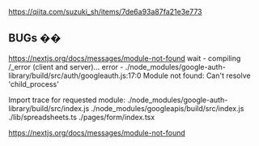 https://qiita.com/suzuki_sh/items/7de6a93a87fa21e3e773

## BUGs ��
https://nextjs.org/docs/messages/module-not-found
wait  - compiling /_error (client and server)...
error - ./node_modules/google-auth-library/build/src/auth/googleauth.js:17:0
Module not found: Can't resolve 'child_process'

Import trace for requested module:
./node_modules/google-auth-library/build/src/index.js
./node_modules/googleapis/build/src/index.js
./lib/spreadsheets.ts
./pages/form/index.tsx

https://nextjs.org/docs/messages/module-not-found
